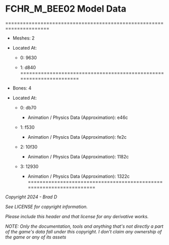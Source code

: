 # FCHR_M_BEE02 Model Data
=====================================================================

* Meshes: 2

* Located At:

  * 0: 9630

  * 1: d840
=====================================================================

* Bones: 4

* Located At:

  * 0: db70

    * Animation / Physics Data (Approximation): e46c

  * 1: f530

    * Animation / Physics Data (Approximation): fe2c

  * 2: 10f30

    * Animation / Physics Data (Approximation): 1182c

  * 3: 12930

    * Animation / Physics Data (Approximation): 1322c
=====================================================================

*Copyright 2024 - Brad D*

*See LICENSE for copyright information.*

*Please include this header and that license for any derivative works.*

*NOTE: Only the documentation, tools and anything that's not directly a part of the game's data fall under this copyright. I don't claim any ownership of the game or any of its assets*
